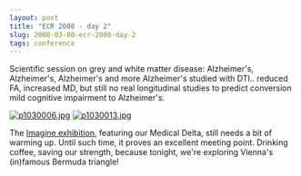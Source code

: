 ```yaml
---
layout: post
title: "ECR 2008 - day 2"
slug: 2008-03-08-ecr-2008-day-2
tags: conference
---
```


Scientific session on grey and white matter disease: Alzheimer's, Alzheimer's, Alzheimer's and more Alzheimer's studied with DTI.. reduced FA, increased MD, but still no real longitudinal studies to predict conversion mild cognitive impairment to Alzheimer's.

[![p1030006.jpg](https://dl.dropbox.com/u/3579694/marionsmits.net/2008/03/p1030006.thumbnail.jpg)](https://dl.dropbox.com/u/3579694/marionsmits.net/2008/03/p1030006.jpg) [![p1030013.jpg](https://dl.dropbox.com/u/3579694/marionsmits.net/2008/03/p1030013.thumbnail.jpg)](https://dl.dropbox.com/u/3579694/marionsmits.net/2008/03/p1030013.jpg)

The [Imagine exhibition](http://www.myesr.org/cms/website.php?id=/en/research/imagine/imagine07.htm), featuring our Medical Delta, still needs a bit of warming up. Until such time, it proves an excellent meeting point. Drinking coffee, saving our strength, because tonight, we're exploring Vienna's (in)famous Bermuda triangle!
